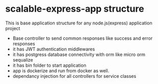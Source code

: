 # scalable-express-app structure

This is base application structure for any node.js(express) application project

- Base controller to send common responses like success and error responses
- it has JWT authentication middlewares
- it has postgress database connectivity with orm like micro orm sequalize
- it has bin folder to start application 
- app is dockerize and run from docker as well.
- dependancy injection for all controllers for service classes